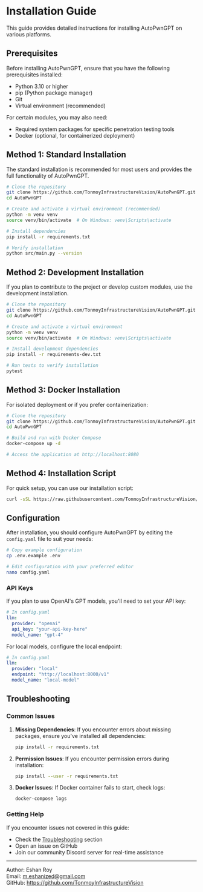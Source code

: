 # Installation Guide

This guide provides detailed instructions for installing AutoPwnGPT on various platforms.

## Prerequisites

Before installing AutoPwnGPT, ensure that you have the following prerequisites installed:

- Python 3.10 or higher
- pip (Python package manager)
- Git
- Virtual environment (recommended)

For certain modules, you may also need:
- Required system packages for specific penetration testing tools
- Docker (optional, for containerized deployment)

## Method 1: Standard Installation

The standard installation is recommended for most users and provides the full functionality of AutoPwnGPT.

```bash
# Clone the repository
git clone https://github.com/TonmoyInfrastructureVision/AutoPwnGPT.git
cd AutoPwnGPT

# Create and activate a virtual environment (recommended)
python -m venv venv
source venv/bin/activate  # On Windows: venv\Scripts\activate

# Install dependencies
pip install -r requirements.txt

# Verify installation
python src/main.py --version
```

## Method 2: Development Installation

If you plan to contribute to the project or develop custom modules, use the development installation.

```bash
# Clone the repository
git clone https://github.com/TonmoyInfrastructureVision/AutoPwnGPT.git
cd AutoPwnGPT

# Create and activate a virtual environment
python -m venv venv
source venv/bin/activate  # On Windows: venv\Scripts\activate

# Install development dependencies
pip install -r requirements-dev.txt

# Run tests to verify installation
pytest
```

## Method 3: Docker Installation

For isolated deployment or if you prefer containerization:

```bash
# Clone the repository
git clone https://github.com/TonmoyInfrastructureVision/AutoPwnGPT.git
cd AutoPwnGPT

# Build and run with Docker Compose
docker-compose up -d

# Access the application at http://localhost:8080
```

## Method 4: Installation Script

For quick setup, you can use our installation script:

```bash
curl -sSL https://raw.githubusercontent.com/TonmoyInfrastructureVision/AutoPwnGPT/main/scripts/install.sh | bash
```

## Configuration

After installation, you should configure AutoPwnGPT by editing the `config.yaml` file to suit your needs:

```bash
# Copy example configuration
cp .env.example .env

# Edit configuration with your preferred editor
nano config.yaml
```

### API Keys

If you plan to use OpenAI's GPT models, you'll need to set your API key:

```yaml
# In config.yaml
llm:
  provider: "openai"
  api_key: "your-api-key-here"
  model_name: "gpt-4"
```

For local models, configure the local endpoint:

```yaml
# In config.yaml
llm:
  provider: "local"
  endpoint: "http://localhost:8000/v1"
  model_name: "local-model"
```

## Troubleshooting

### Common Issues

1. **Missing Dependencies**: If you encounter errors about missing packages, ensure you've installed all dependencies:
   ```bash
   pip install -r requirements.txt
   ```

2. **Permission Issues**: If you encounter permission errors during installation:
   ```bash
   pip install --user -r requirements.txt
   ```

3. **Docker Issues**: If Docker container fails to start, check logs:
   ```bash
   docker-compose logs
   ```

### Getting Help

If you encounter issues not covered in this guide:

- Check the [Troubleshooting](user_guide/troubleshooting.md) section
- Open an issue on GitHub
- Join our community Discord server for real-time assistance

---

Author: Eshan Roy  
Email: m.eshanized@gmail.com  
GitHub: https://github.com/TonmoyInfrastructureVision
